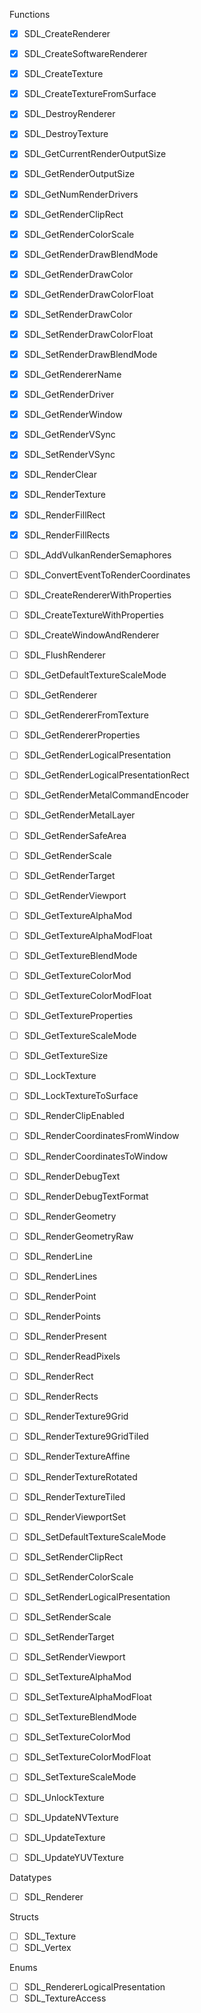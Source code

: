Functions

- [x] SDL_CreateRenderer
- [x] SDL_CreateSoftwareRenderer
- [x] SDL_CreateTexture
- [x] SDL_CreateTextureFromSurface
- [x] SDL_DestroyRenderer
- [x] SDL_DestroyTexture
- [x] SDL_GetCurrentRenderOutputSize
- [x] SDL_GetRenderOutputSize
- [x] SDL_GetNumRenderDrivers
- [x] SDL_GetRenderClipRect
- [x] SDL_GetRenderColorScale
- [x] SDL_GetRenderDrawBlendMode
- [x] SDL_GetRenderDrawColor
- [x] SDL_GetRenderDrawColorFloat
- [x] SDL_SetRenderDrawColor
- [x] SDL_SetRenderDrawColorFloat
- [x] SDL_SetRenderDrawBlendMode
- [x] SDL_GetRendererName
- [x] SDL_GetRenderDriver
- [x] SDL_GetRenderWindow
- [x] SDL_GetRenderVSync
- [x] SDL_SetRenderVSync
- [x] SDL_RenderClear
- [x] SDL_RenderTexture
- [x] SDL_RenderFillRect
- [x] SDL_RenderFillRects

- [ ] SDL_AddVulkanRenderSemaphores
- [ ] SDL_ConvertEventToRenderCoordinates
- [ ] SDL_CreateRendererWithProperties
- [ ] SDL_CreateTextureWithProperties
- [ ] SDL_CreateWindowAndRenderer
- [ ] SDL_FlushRenderer
- [ ] SDL_GetDefaultTextureScaleMode

- [ ] SDL_GetRenderer
- [ ] SDL_GetRendererFromTexture
- [ ] SDL_GetRendererProperties
- [ ] SDL_GetRenderLogicalPresentation
- [ ] SDL_GetRenderLogicalPresentationRect
- [ ] SDL_GetRenderMetalCommandEncoder
- [ ] SDL_GetRenderMetalLayer
- [ ] SDL_GetRenderSafeArea
- [ ] SDL_GetRenderScale
- [ ] SDL_GetRenderTarget
- [ ] SDL_GetRenderViewport
- [ ] SDL_GetTextureAlphaMod
- [ ] SDL_GetTextureAlphaModFloat
- [ ] SDL_GetTextureBlendMode
- [ ] SDL_GetTextureColorMod
- [ ] SDL_GetTextureColorModFloat
- [ ] SDL_GetTextureProperties
- [ ] SDL_GetTextureScaleMode
- [ ] SDL_GetTextureSize
- [ ] SDL_LockTexture
- [ ] SDL_LockTextureToSurface
- [ ] SDL_RenderClipEnabled
- [ ] SDL_RenderCoordinatesFromWindow
- [ ] SDL_RenderCoordinatesToWindow
- [ ] SDL_RenderDebugText
- [ ] SDL_RenderDebugTextFormat
- [ ] SDL_RenderGeometry
- [ ] SDL_RenderGeometryRaw
- [ ] SDL_RenderLine
- [ ] SDL_RenderLines
- [ ] SDL_RenderPoint
- [ ] SDL_RenderPoints
- [ ] SDL_RenderPresent
- [ ] SDL_RenderReadPixels
- [ ] SDL_RenderRect
- [ ] SDL_RenderRects
- [ ] SDL_RenderTexture9Grid
- [ ] SDL_RenderTexture9GridTiled
- [ ] SDL_RenderTextureAffine
- [ ] SDL_RenderTextureRotated
- [ ] SDL_RenderTextureTiled
- [ ] SDL_RenderViewportSet
- [ ] SDL_SetDefaultTextureScaleMode
- [ ] SDL_SetRenderClipRect
- [ ] SDL_SetRenderColorScale
- [ ] SDL_SetRenderLogicalPresentation
- [ ] SDL_SetRenderScale
- [ ] SDL_SetRenderTarget
- [ ] SDL_SetRenderViewport

- [ ] SDL_SetTextureAlphaMod
- [ ] SDL_SetTextureAlphaModFloat
- [ ] SDL_SetTextureBlendMode
- [ ] SDL_SetTextureColorMod
- [ ] SDL_SetTextureColorModFloat
- [ ] SDL_SetTextureScaleMode

- [ ] SDL_UnlockTexture
- [ ] SDL_UpdateNVTexture
- [ ] SDL_UpdateTexture
- [ ] SDL_UpdateYUVTexture

Datatypes

- [ ] SDL_Renderer

Structs

- [ ] SDL_Texture
- [ ] SDL_Vertex

Enums

- [ ] SDL_RendererLogicalPresentation
- [ ] SDL_TextureAccess
